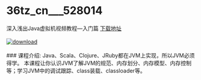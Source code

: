 # 36tz_cn___528014
深入浅出Java虚拟机视频教程—入门篇
[下载地址](http://www.36tz.cn/article/528014 "下载地址")
<br/></br>[![download](http://36tz.cn/muke_img/2019_10_356-46-300x224.jpg "下载地址")](http://www.36tz.cn/article/528014 "下载地址")
<br/></br>### 课程介绍:
Java、Scala、Clojure、JRuby都在JVM上实现，所以JVM必须得学。
本课程让你认识JVM了解JVM的规范、内存划分、内存模型、内存控制等；学习JVM中的调试跟踪、class装载、classloader等。


 
